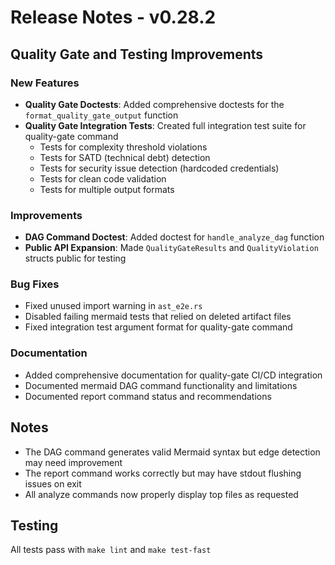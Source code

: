 # Release Notes - v0.28.2

## Quality Gate and Testing Improvements

### New Features
- **Quality Gate Doctests**: Added comprehensive doctests for the `format_quality_gate_output` function
- **Quality Gate Integration Tests**: Created full integration test suite for quality-gate command
  - Tests for complexity threshold violations
  - Tests for SATD (technical debt) detection
  - Tests for security issue detection (hardcoded credentials)
  - Tests for clean code validation
  - Tests for multiple output formats

### Improvements
- **DAG Command Doctest**: Added doctest for `handle_analyze_dag` function
- **Public API Expansion**: Made `QualityGateResults` and `QualityViolation` structs public for testing

### Bug Fixes
- Fixed unused import warning in `ast_e2e.rs`
- Disabled failing mermaid tests that relied on deleted artifact files
- Fixed integration test argument format for quality-gate command

### Documentation
- Added comprehensive documentation for quality-gate CI/CD integration
- Documented mermaid DAG command functionality and limitations
- Documented report command status and recommendations

## Notes
- The DAG command generates valid Mermaid syntax but edge detection may need improvement
- The report command works correctly but may have stdout flushing issues on exit
- All analyze commands now properly display top files as requested

## Testing
All tests pass with `make lint` and `make test-fast`